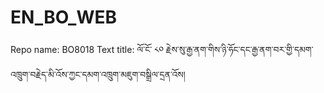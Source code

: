 # EN_BO_WEB
Repo name: BO8018
Text title: ལོ་ངོ་ ༨༠ རྗེས་སུ་རྒྱ་ནག་གིས་ཉི་ཧོང་དང་རྒྱ་ནག་བར་གྱི་དམག་འཁྲུག་བརྗེད་མི་འོས་ཀྱང་དམག་འཁྲུག་མཇུག་བསྒྲིལ་དྲན་འོས།